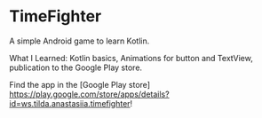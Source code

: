 # TimeFighter
A simple Android game to learn Kotlin. 

What I Learned: Kotlin basics, Animations for button and TextView, publication to the Google Play store.

Find the app in the [Google Play store] https://play.google.com/store/apps/details?id=ws.tilda.anastasiia.timefighter!



